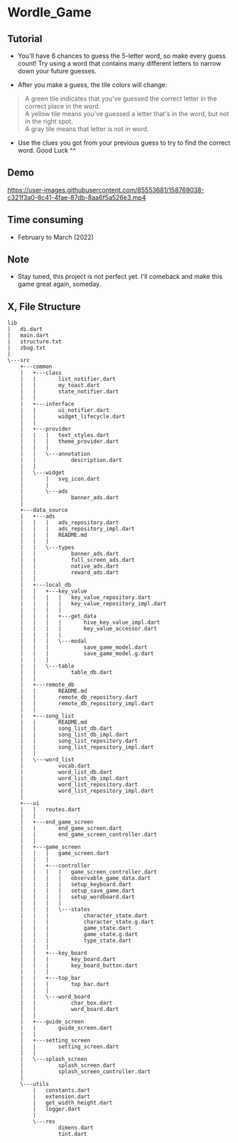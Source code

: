 # Wordle_Game

## Tutorial
- You'll have 6 chances to guess the 5-letter word, so make every guess count! Try using a word that contains many different letters to narrow down your future guesses.

- After you make a guess, the tile colors will change:
> A green tile indicates that you've guessed the correct letter in the correct place in the word. </br>
> A yellow tile means you've guessed a letter that's in the word, but not in the right spot. </br>
> A gray tile means that letter is not in word. </br>

- Use the clues you got from your previous guess to try to find the correct word. Good Luck ^^

## Demo

https://user-images.githubusercontent.com/85553681/158769038-c321f3a0-8c41-4fae-87db-8aa6f5a526e3.mp4

## Time consuming
- February to March (2022)

## Note
- Stay tuned, this project is not perfect yet. I'll comeback and make this game great again, someday.


## X, File Structure
```
lib
|   di.dart
|   main.dart
|   structure.txt
|   zbug.txt
|   
\---src
    +---common
    |   +---class
    |   |       list_notifier.dart
    |   |       my_toast.dart
    |   |       state_notifier.dart
    |   |       
    |   +---interface
    |   |       ui_notifier.dart
    |   |       widget_lifecycle.dart
    |   |       
    |   +---provider
    |   |   |   text_styles.dart
    |   |   |   theme_provider.dart
    |   |   |   
    |   |   \---annotation
    |   |           description.dart
    |   |           
    |   \---widget
    |       |   svg_icon.dart
    |       |   
    |       \---ads
    |               banner_ads.dart
    |               
    +---data_source
    |   +---ads
    |   |   |   ads_repository.dart
    |   |   |   ads_repository_impl.dart
    |   |   |   README.md
    |   |   |   
    |   |   \---types
    |   |           banner_ads.dart
    |   |           full_screen_ads.dart
    |   |           native_ads.dart
    |   |           reward_ads.dart
    |   |           
    |   +---local_db
    |   |   +---key_value
    |   |   |   |   key_value_repository.dart
    |   |   |   |   key_value_repository_impl.dart
    |   |   |   |   
    |   |   |   +---get_data
    |   |   |   |       hive_key_value_impl.dart
    |   |   |   |       key_value_accessor.dart
    |   |   |   |       
    |   |   |   \---modal
    |   |   |           save_game_model.dart
    |   |   |           save_game_model.g.dart
    |   |   |           
    |   |   \---table
    |   |           table_db.dart
    |   |           
    |   +---remote_db
    |   |       README.md
    |   |       remote_db_repository.dart
    |   |       remote_db_repository_impl.dart
    |   |       
    |   +---song_list
    |   |       README.md
    |   |       song_list_db.dart
    |   |       song_list_db_impl.dart
    |   |       song_list_repository.dart
    |   |       song_list_repository_impl.dart
    |   |       
    |   \---word_list
    |           vocab.dart
    |           word_list_db.dart
    |           word_list_db_impl.dart
    |           word_list_repository.dart
    |           word_list_repository_impl.dart
    |           
    +---ui
    |   |   routes.dart
    |   |   
    |   +---end_game_screen
    |   |       end_game_screen.dart
    |   |       end_game_screen_controller.dart
    |   |       
    |   +---game_screen
    |   |   |   game_screen.dart
    |   |   |   
    |   |   +---controller
    |   |   |   |   game_screen_controller.dart
    |   |   |   |   observable_game_data.dart
    |   |   |   |   setup_keyboard.dart
    |   |   |   |   setup_save_game.dart
    |   |   |   |   setup_wordboard.dart
    |   |   |   |   
    |   |   |   \---states
    |   |   |           character_state.dart
    |   |   |           character_state.g.dart
    |   |   |           game_state.dart
    |   |   |           game_state.g.dart
    |   |   |           type_state.dart
    |   |   |           
    |   |   +---key_board
    |   |   |       key_board.dart
    |   |   |       key_board_button.dart
    |   |   |       
    |   |   +---top_bar
    |   |   |       top_bar.dart
    |   |   |       
    |   |   \---word_board
    |   |           char_box.dart
    |   |           word_board.dart
    |   |           
    |   +---guide_screen
    |   |       guide_screen.dart
    |   |       
    |   +---setting_screen
    |   |       setting_screen.dart
    |   |       
    |   \---splash_screen
    |           splash_screen.dart
    |           splash_screen_controller.dart
    |           
    \---utils
        |   constants.dart
        |   extension.dart
        |   get_width_height.dart
        |   logger.dart
        |   
        \---res
                dimens.dart
                tint.dart
                
```


